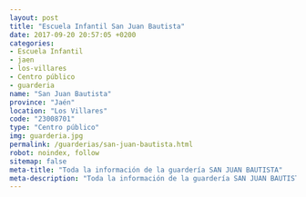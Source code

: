 ```yaml
---
layout: post
title: "Escuela Infantil San Juan Bautista"
date: 2017-09-20 20:57:05 +0200
categories:
- Escuela Infantil
- jaen
- los-villares
- Centro público
- guarderia
name: "San Juan Bautista"
province: "Jaén"
location: "Los Villares"
code: "23008701"
type: "Centro público"
img: guarderia.jpg
permalink: /guarderias/san-juan-bautista.html
robot: noindex, follow
sitemap: false
meta-title: "Toda la información de la guardería SAN JUAN BAUTISTA"
meta-description: "Toda la información de la guardería SAN JUAN BAUTISTA"
---
```

